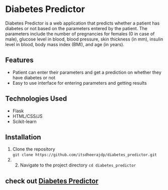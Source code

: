 # Diabetes Predictor

Diabetes Predictor is a web application that predicts whether a patient has diabetes or not based on the parameters entered by the patient. The parameters include the number of pregnancies for females (0 in case of male), glucose level in blood, blood pressure, skin thickness (in mm), insulin level in blood, body mass index (BMI), and age (in years).

## Features

- Patient can enter their parameters and get a prediction on whether they have diabetes or not
- Easy to use interface for entering parameters and getting results

## Technologies Used

- Flask
- HTML/CSS/JS
- Scikit-learn

## Installation

1. Clone the repository <br>
`git clone https://github.com/itsdheerajdp/diabetes_predictor.git`
2. 2. Navigate to the project directory
`cd diabetes_predictor`

## check out [Diabetes Predictor](https://dmdiabetespredictor.onrender.com)
